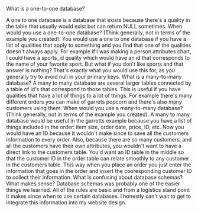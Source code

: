What is a one-to-one database?

  A one to one database is a database that exists because there's a quality in the table that usually would exist but can return NULL sometimes.
When would you use a one-to-one database? (Think generally, not in terms of the example you created).
  You would use a one to one database if you have a list of qualities that apply to something and you find that one of the qualities doesn't always apply. For example if I was making a person attributes chart, I could have a sports_id quality which would have an id that corresponds to the name of your favorite sport. But what if you don't like sports and that answer is nothing? That's exactly what you would use this for, as you generally try to avoid null in your primary keys.
What is a many-to-many database?
  A many to many database are several larger tables connected by a table of id's that correspond to those tables. This is useful if you have qualities that have a lot of things to a lot of things. For example there's many different orders you can make of garrets popcorn and there's also many customers using them.
When would you use a many-to-many database? (Think generally, not in terms of the example you created).
  A many to many database would be useful in the garretts example because you have a list of things included in the order: item size, order date, price, ID, etc. Now you would have an ID because it wouldn't make since to save all the customers information to every order. Also, because there are so many customers, and all the customers have their own attributes, you wouldn't want to have a direct link to the customers table. You'd want an ID table in the middle so that the customer ID in the order table can relate smoothly to any customer in the customers table. This way when you place an order you just enter the information that goes in the order and insert the cooresponding customer ID to collect their information.
What is confusing about database schemas? What makes sense?
  Database schemas was probably one of the easier things we learned. All of the rules are basic and from a logistics stand point it makes since when to use certain databases. I honestly can't wait to get to integrate this information into my website design.